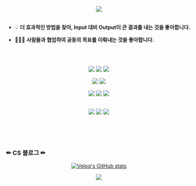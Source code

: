   
<!--
**kimjiyooniiiii/kimjiyooniiiii** is a ✨ _special_ ✨ repository because its `README.md` (this file) appears on your GitHub profile.

Here are some ideas to get you started:

- 🔭 I’m currently working on ...  
- 🌱 I’m currently learning ...
- 👯 I’m looking to collaborate on ...
- 🤔 I’m looking for help with ...
- 💬 Ask me about ...
- 📫 How to reach me: ...
- 😄 Pronouns: ...
- ⚡ Fun fact: ...
--> 
<!--
![header](https://capsule-render.vercel.app/api?type=waving&height=200&color=timeGradient&text=Nice%20to%20meet%20you!&fontColor=404040&fontSize=70&fontAlignY=35)
-->
<div align="center">
  
<img src="https://capsule-render.vercel.app/api?type=venom&color=9F74D4&height=100&section=header&text=BackEnd%20Developer&fontSize=50" />

</div>

<br>

- 💡 **더 효과적인 방법을 찾아, Input 대비 Output이 큰 결과를 내는 것을 좋아합니다.**

- 👨‍👧‍👦 **사람들과 협업하여 공동의 목표를 이뤄내는 것을 좋아합니다.**

<!--
- 📖 **논리적으로 사고하고 문제를 해결합니다.**
  
- 👨‍👧‍👦 **다양한 사회경험으로 의사소통 능력이 뛰어납니다.**
  
- 🚴‍♀️ **<u>주체적</u>으로 문제를 찾고 해결합니다.**
-->

<br><br>

<div align="center">
<img src="https://img.shields.io/badge/java-F05032?style=for-the-badge&logo=java&logoColor=white"> <img src="https://img.shields.io/badge/Spring boot-FF9900?style=for-the-badge&logo=springboot&logoColor=white"> <img src="https://img.shields.io/badge/Spring Security-CC6699?style=for-the-badge&logo=springsecurity&logoColor=white">

<img src="https://img.shields.io/badge/mysql-569A31?style=for-the-badge&logo=mysql&logoColor=white"> <img src="https://img.shields.io/badge/mariaDB-569A31?style=for-the-badge&logo=mariaDB&logoColor=white">

<img src="https://img.shields.io/badge/AWS-232F3E?style=for-the-badge&logo=amazonaws&logoColor=white"> <img src="https://img.shields.io/badge/git-4A154B?style=for-the-badge&logo=git&logoColor=white"> <img src="https://img.shields.io/badge/github-4A154B?style=for-the-badge&logo=GitHub&logoColor=white"/>

<br>

<img src="https://img.shields.io/badge/IntelliJ-4479A1?style=for-the-badge&logo=IntelliJ%20IDEA&logoColor=white">
  <img src="https://img.shields.io/badge/Visual Studio Code-4479A1?style=for-the-badge&logo=VisualStudioCode&logoColor=white">
  <img src="https://img.shields.io/badge/Android Studio-4479A1?style=for-the-badge&logo=AndroidStudio&logoColor=white">
</div>

<br><br><br>

### ✏ CS 블로그 ✏
<div align="center" width="50px">

[![Velog's GitHub stats](https://velog-readme-stats.vercel.app/api/badge?name=wldbs35)](https://velog.io/@wldbs35) 

<img src="https://velog-readme-stats.vercel.app/api?name=wldbs35">
</div>

<br><br>


